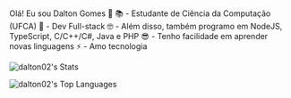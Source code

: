 Olá! Eu sou Dalton Gomes 👋
📚 - Estudante de Ciência da Computação (UFCA)
🎯 - Dev Full-stack
🤓 - Além disso, também programo em NodeJS, TypeScript, C/C++/C#, Java e PHP
😎 - Tenho facilidade em aprender novas linguagens
⚡ - Amo tecnologia 


![dalton02's Stats](https://github-readme-stats.vercel.app/api?username=dalton02&theme=vue-dark&show_icons=true&hide_border=true&count_private=false)

![dalton02's Top Languages](https://github-readme-stats.vercel.app/api/top-langs/?username=dalton02&theme=vue-dark&show_icons=true&hide_border=true&layout=compact)
